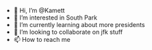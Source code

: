- 👋 Hi, I’m @Kamett
- 👀 I’m interested in South Park
- 🌱 I’m currently learning about more presidents
- 💞️ I’m looking to collaborate on jfk stuff
- 📫 How to reach me 

<!---Fry#8378
